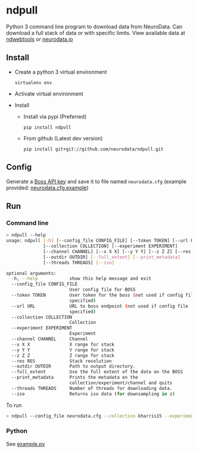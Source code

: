 # ndpull

Python 3 command line program to download data from NeuroData.  Can download a full stack of data or with specific limits.  View available data at [ndwebtools](https://ndwebtools.neurodata.io/) or [neurodata.io](https://neurodata.io/)

## Install

- Create a python 3 virtual environment

  `virtualenv env`
- Activate virtual environment
- Install
  - Install via pypi (Preferred)

    `pip install ndpull`
  - From github (Latest dev version)

    `pip install git+git://github.com/neurodata/ndpull.git`

## Config

Generate a [Boss API key](https://api.boss.neurodata.io/v1/mgmt/token) and save it to file named `neurodata.cfg` (example provided: [neurodata.cfg.example](neurodata.cfg.example))

## Run

### Command line

```sh
> ndpull --help
usage: ndpull [-h] [--config_file CONFIG_FILE] [--token TOKEN] [--url URL]
              [--collection COLLECTION] [--experiment EXPERIMENT]
              [--channel CHANNEL] [--x X X] [--y Y Y] [--z Z Z] [--res RES]
              [--outdir OUTDIR] [--full_extent] [--print_metadata]
              [--threads THREADS] [--iso]

optional arguments:
  -h, --help            show this help message and exit
  --config_file CONFIG_FILE
                        User config file for BOSS
  --token TOKEN         User token for the boss (not used if config file
                        specified)
  --url URL             URL to boss endpoint (not used if config file
                        specified)
  --collection COLLECTION
                        Collection
  --experiment EXPERIMENT
                        Experiment
  --channel CHANNEL     Channel
  --x X X               X range for stack
  --y Y Y               Y range for stack
  --z Z Z               Z range for stack
  --res RES             Stack resolution
  --outdir OUTDIR       Path to output directory.
  --full_extent         Use the full extent of the data on the BOSS
  --print_metadata      Prints the metadata on the
                        collection/experiment/channel and quits
  --threads THREADS     Number of threads for downloading data.
  --iso                 Returns iso data (for downsampling in z)
```

To run

```sh
> ndpull --config_file neurodata.cfg --collection kharris15 --experiment apical --channel em --x 4096 4608 --y 4608 5120 --z 90 100 --outdir .
```

### Python

See [example.py](example.py)
